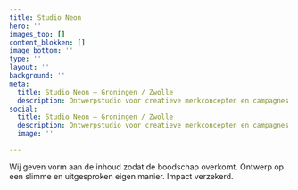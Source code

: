 ```yaml
---
title: Studio Neon
hero: ''
images_top: []
content_blokken: []
image_bottom: ''
type: ''
layout: ''
background: ''
meta:
  title: Studio Neon — Groningen / Zwolle
  description: Ontwerpstudio voor creatieve merkconcepten en campagnes
social:
  title: Studio Neon — Groningen / Zwolle
  description: Ontwerpstudio voor creatieve merkconcepten en campagnes
  image: ''

---
```

Wij geven vorm aan de inhoud zodat de boodschap overkomt. Ontwerp op een slimme en uitgesproken eigen manier. Impact verzekerd.